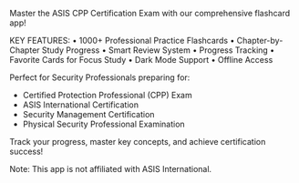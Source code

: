 Master the ASIS CPP Certification Exam with our comprehensive flashcard app!

KEY FEATURES:
• 1000+ Professional Practice Flashcards
• Chapter-by-Chapter Study Progress
• Smart Review System
• Progress Tracking
• Favorite Cards for Focus Study
• Dark Mode Support
• Offline Access

Perfect for Security Professionals preparing for:
- Certified Protection Professional (CPP) Exam
- ASIS International Certification
- Security Management Certification
- Physical Security Professional Examination

Track your progress, master key concepts, and achieve certification success!

Note: This app is not affiliated with ASIS International. 